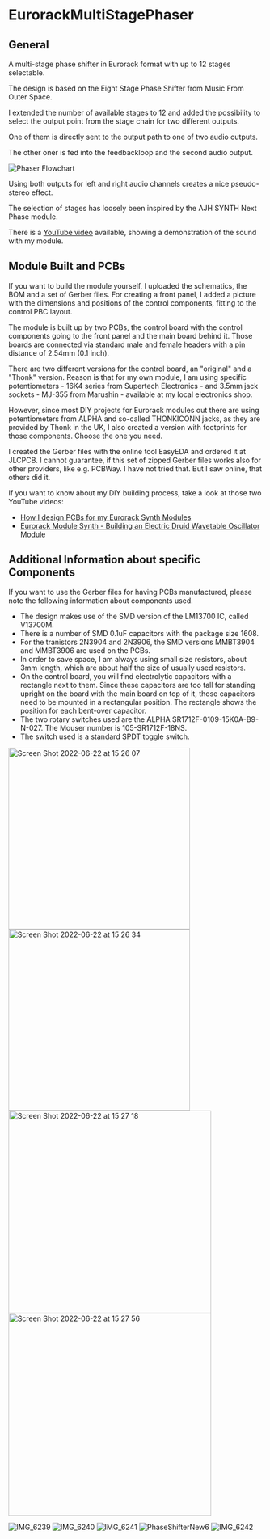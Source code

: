 # EurorackMultiStagePhaser
## General
A multi-stage phase shifter in Eurorack format with up to 12 stages selectable.

The design is based on the Eight Stage Phase Shifter from Music From Outer Space.

I extended the number of available stages to 12 and added the possibility to select the output point from the stage chain for two different outputs.

One of them is directly sent to the output path to one of two audio outputs.

The other oner is fed into the feedbackloop and the second audio output.

![Phaser Flowchart](https://user-images.githubusercontent.com/97026614/174950328-fcf31c8b-8099-4bc2-b031-ef11fb446f37.jpg)

Using both outputs for left and right audio channels creates a nice pseudo-stereo effect.

The selection of stages has loosely been inspired by the AJH SYNTH Next Phase module.

There is a [YouTube video](https://youtu.be/MpHdmQVAfss) available, showing a demonstration of the sound with my module.

## Module Built and PCBs
If you want to build the module yourself, I uploaded the schematics, the BOM and a set of Gerber files.
For creating a front panel, I added a picture with the dimensions and positions of the control components, fitting to the control PBC layout.

The module is built up by two PCBs, the control board with the control components going to the front panel and the main board behind it.
Those boards are connected via standard male and female headers with a pin distance of 2.54mm (0.1 inch).

There are two different versions for the control board, an "original" and a "Thonk" version.
Reason is that for my own module, I am using specific potentiometers - 16K4 series from Supertech Electronics - and 3.5mm jack sockets - MJ-355 from Marushin - available at my local electronics shop.

However, since most DIY projects for Eurorack modules out there are using potentiometers from ALPHA and so-called THONKICONN jacks, as they are provided by Thonk in the UK, I also created a version with footprints for those components.
Choose the one you need.

I created the Gerber files with the online tool EasyEDA and ordered it at JLCPCB.
I cannot guarantee, if this set of zipped Gerber files works also for other providers, like e.g. PCBWay. I have not tried that. But I saw online, that others did it.

If you want to know about my DIY building process, take a look at those two YouTube videos:
- [How I design PCBs for my Eurorack Synth Modules](https://youtu.be/pXtuV9Pv-m4)
- [Eurorack Module Synth - Building an Electric Druid Wavetable Oscillator Module](https://youtu.be/ECpdo4HfqLg)

## Additional Information about specific Components
If you want to use the Gerber files for having PCBs manufactured, please note the following information about components used.

- The design makes use of the SMD version of the LM13700 IC, called V13700M.
- There is a number of SMD 0.1uF capacitors with the package size 1608.
- For the tranistors 2N3904 and 2N3906, the SMD versions MMBT3904 and MMBT3906 are used on the PCBs.
- In order to save space, I am always using small size resistors, about 3mm length, which are about half the size of usually used resistors.
- On the control board, you will find electrolytic capacitors with a rectangle next to them. Since these capacitors are too tall for standing upright on the board with the main board on top of it, those capacitors need to be mounted in a rectangular position. The rectangle shows the position for each bent-over capacitor.
- The two rotary switches used are the ALPHA SR1712F-0109-15K0A-B9-N-027. The Mouser number is 105-SR1712F-18NS.
- The switch used is a standard SPDT toggle switch.

<img width="359" alt="Screen Shot 2022-06-22 at 15 26 07" src="https://user-images.githubusercontent.com/97026614/174958642-b65b1f33-e615-49bf-8ea9-ad6ecc099233.png">
<img width="359" alt="Screen Shot 2022-06-22 at 15 26 34" src="https://user-images.githubusercontent.com/97026614/174958666-8c2f2e4d-37b8-4c13-b2ad-2ad142b3b192.png">
<img width="401" alt="Screen Shot 2022-06-22 at 15 27 18" src="https://user-images.githubusercontent.com/97026614/174958682-9724aaf2-9ab1-4170-90b1-1d6895cf309b.png">
<img width="401" alt="Screen Shot 2022-06-22 at 15 27 56" src="https://user-images.githubusercontent.com/97026614/174958721-44e65520-f342-4ed7-8a37-06ac870dd1f5.png">

![IMG_6239](https://user-images.githubusercontent.com/97026614/174964178-5953e540-e1ce-4a40-991f-2e0403efb3aa.jpeg)
![IMG_6240](https://user-images.githubusercontent.com/97026614/174964302-207582f5-3a4f-4b96-b60d-7ec0c17e44b7.jpeg)
![IMG_6241](https://user-images.githubusercontent.com/97026614/174964337-eedc10ff-4c9c-4038-a5a6-4f5cf28981f7.jpeg)
![PhaseShifterNew6](https://user-images.githubusercontent.com/97026614/174964448-131ab7c0-5a09-443f-abb0-7dbfd79ef84c.JPG)
![IMG_6242](https://user-images.githubusercontent.com/97026614/174964569-63cf38ae-6a35-48bb-a4fb-4f45cad27e5d.jpeg)
